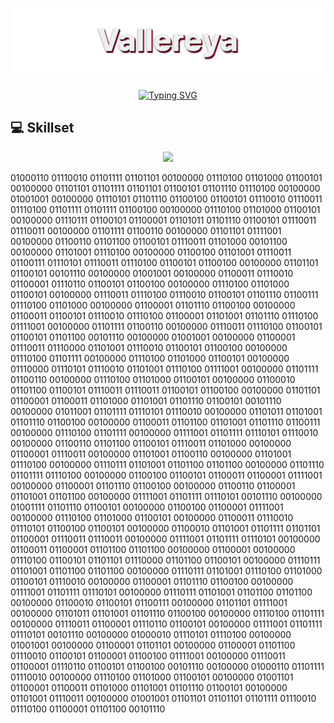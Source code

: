 <p align="center">
    <img src="https://github.com/Vallereya/vallereya/blob/main/assets/banner2.png" width="750">
</p>
<p align="center">
    <a href="https://git.io/typing-svg">
        <img src="https://readme-typing-svg.demolab.com?font=Noto+Sans+Display&size=24&pause=1000&color=D6D6D6&center=true&vCenter=true&lines=I+am+a+programmer.;I+am+a+game+developer.;I+am+a+mechatronics+engineer." alt="Typing SVG"/>
    </a>
</p>

## 💻 Skillset

<p align="center">
  <a href="https://skillicons.dev">
    <img src="https://skillicons.dev/icons?i=md,bash,wasm,html,css,js,py,lua,crystal,ruby,swift,kotlin,java,cs,c,cpp&theme=dark&perline=4"/>
  </a>
</p>

<!--
## 💻 Tech Stack

## 💻 Platforms
-->

01000110 01110010 01101111 01101101 00100000 01110100 01101000 01100101 00100000 01101101 01101111 01101101 01100101 01101110 01110100 00100000 01001001 00100000 01110101 01101110 01100100 01100101 01110010 01110011 01110100 01101111 01101111 01100100 00100000 01110100 01101000 01100101 00100000 01110111 01100101 01100001 01101011 01101110 01100101 01110011 01110011 00100000 01101111 01100110 00100000 01101101 01111001 00100000 01100110 01101100 01100101 01110011 01101000 00101100 00100000 01101001 01110100 00100000 01100100 01101001 01110011 01100111 01110101 01110011 01110100 01100101 01100100 00100000 01101101 01100101 00101110 00100000 01001001 00100000 01100011 01110010 01100001 01110110 01100101 01100100 00100000 01110100 01101000 01100101 00100000 01110011 01110100 01110010 01100101 01101110 01100111 01110100 01101000 00100000 01100001 01101110 01100100 00100000 01100011 01100101 01110010 01110100 01100001 01101001 01101110 01110100 01111001 00100000 01101111 01100110 00100000 01110011 01110100 01100101 01100101 01101100 00101110 00100000 01001001 00100000 01100001 01110011 01110000 01101001 01110010 01100101 01100100 00100000 01110100 01101111 00100000 01110100 01101000 01100101 00100000 01110000 01110101 01110010 01101001 01110100 01111001 00100000 01101111 01100110 00100000 01110100 01101000 01100101 00100000 01100010 01101100 01100101 01110011 01110011 01100101 01100100 00100000 01101101 01100001 01100011 01101000 01101001 01101110 01100101 00101110 00100000 01011001 01101111 01110101 01110010 00100000 01101011 01101001 01101110 01100100 00100000 01100011 01101100 01101001 01101110 01100111 00100000 01110100 01101111 00100000 01111001 01101111 01110101 01110010 00100000 01100110 01101100 01100101 01110011 01101000 00100000 01100001 01110011 00100000 01101001 01100110 00100000 01101001 01110100 00100000 01110111 01101001 01101100 01101100 00100000 01101110 01101111 01110100 00100000 01100100 01100101 01100011 01100001 01111001 00100000 01100001 01101110 01100100 00100000 01100110 01100001 01101001 01101100 00100000 01111001 01101111 01110101 00101110 00100000 01001111 01101110 01100101 00100000 01100100 01100001 01111001 00100000 01110100 01101000 01100101 00100000 01100011 01110010 01110101 01100100 01100101 00100000 01100010 01101001 01101111 01101101 01100001 01110011 01110011 00100000 01111001 01101111 01110101 00100000 01100011 01100001 01101100 01101100 00100000 01100001 00100000 01110100 01100101 01101101 01110000 01101100 01100101 00100000 01110111 01101001 01101100 01101100 00100000 01110111 01101001 01110100 01101000 01100101 01110010 00100000 01100001 01101110 01100100 00100000 01111001 01101111 01110101 00100000 01110111 01101001 01101100 01101100 00100000 01100010 01100101 01100111 00100000 01101101 01111001 00100000 01101011 01101001 01101110 01100100 00100000 01110100 01101111 00100000 01110011 01100001 01110110 01100101 00100000 01111001 01101111 01110101 00101110 00100000 01000010 01110101 01110100 00100000 01001001 00100000 01100001 01101101 00100000 01100001 01101100 01110010 01100101 01100001 01100100 01111001 00100000 01110011 01100001 01110110 01100101 01100100 00101110 00100000 01000110 01101111 01110010 00100000 01110100 01101000 01100101 00100000 01001101 01100001 01100011 01101000 01101001 01101110 01100101 00100000 01101001 01110011 00100000 01001001 01101101 01101101 01101111 01110010 01110100 01100001 01101100 00101110

<!--
**Vallereya/vallereya** is a ✨ _special_ ✨ repository because its `README.md` (this file) appears on your GitHub profile.

Here are some ideas to get you started:

- 🔭 I’m currently working on ...
- 🌱 I’m currently learning ...
- 👯 I’m looking to collaborate on ...
- 🤔 I’m looking for help with ...
- 💬 Ask me about ...
- 📫 How to reach me: ...
- 😄 Pronouns: ...
- ⚡ Fun fact: ...
-->
